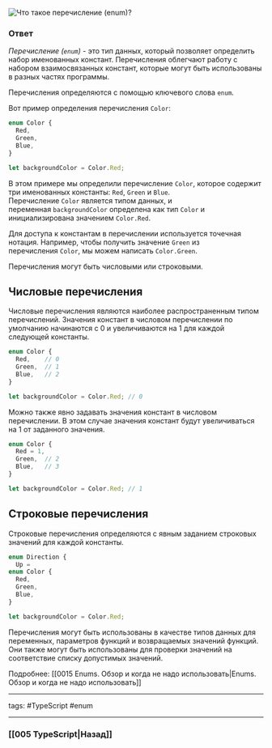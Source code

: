 ![Что такое перечисление (`enum`)?](https://youtu.be/VYQl2GhbCUs?t=168)

### Ответ

*Перечисление (`enum`)* - это тип данных, который позволяет определить набор именованных констант. Перечисления облегчают работу с набором взаимосвязанных констант, которые могут быть использованы в разных частях программы.

Перечисления определяются с помощью ключевого слова `enum`. 

Вот пример определения перечисления `Color`:

```typescript
enum Color {
  Red,
  Green,
  Blue,
}

let backgroundColor = Color.Red;
```

В этом примере мы определили перечисление `Color`, которое содержит три именованных константы: `Red`, `Green` и `Blue`. Перечисление `Color` является типом данных, и переменная `backgroundColor` определена как тип `Color` и инициализирована значением `Color.Red`.

Для доступа к константам в перечислении используется точечная нотация. Например, чтобы получить значение `Green` из перечисления `Color`, мы можем написать `Color.Green`.

Перечисления могут быть числовыми или строковыми.

## Числовые перечисления

Числовые перечисления являются наиболее распространенным типом перечислений. Значения констант в числовом перечислении по умолчанию начинаются с 0 и увеличиваются на 1 для каждой следующей константы.

```typescript
enum Color {
  Red,    // 0
  Green,  // 1
  Blue,   // 2
}

let backgroundColor = Color.Red; // 0
```

Можно также явно задавать значения констант в числовом перечислении. В этом случае значения констант будут увеличиваться на 1 от заданного значения.

```typescript
enum Color {
  Red = 1,
  Green,  // 2
  Blue,   // 3
}

let backgroundColor = Color.Red; // 1
```

## Строковые перечисления

Строковые перечисления определяются с явным заданием строковых значений для каждой константы.

````typescript
enum Direction {
  Up = 
enum Color {
  Red,
  Green,
  Blue,
}

let backgroundColor = Color.Red;
````

Перечисления могут быть использованы в качестве типов данных для переменных, параметров функций и возвращаемых значений функций. Они также могут быть использованы для проверки значений на соответствие списку допустимых значений. 

Подробнее: [[0015 Enums. Обзор и когда не надо использовать|Enums. Обзор и когда не надо использовать]] 

___
tags: #TypeScript #enum 

_____

### [[005 TypeScript|Назад]]